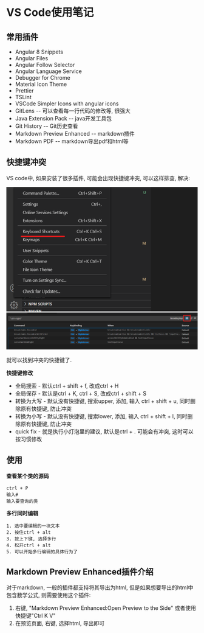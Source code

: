 # VS Code使用笔记

## 常用插件

* Angular 8 Snippets
* Angular Files
* Angular Follow Selector
* Angular Language Service
* Debugger for Chrome
* Material Icon Theme
* Prettier
* TSLint
* VSCode Simpler Icons with angular icons
* GitLens -- 可以查看每一行代码的修改等, 很强大
* Java Extension Pack -- java开发工具包
* Git History -- Git历史查看
* Markdown Preview Enhanced -- markdown插件
* Markdown PDF -- markdown导出pdf和html等

## 快捷键冲突

VS code中, 如果安装了很多插件, 可能会出现快捷键冲突, 可以这样排查, 解决:

![image](./img/vscode_keyboard0.png)
![image](./img/vscode_keyboard1.png)

就可以找到冲突的快捷键了.

**快捷键修改**

* 全局搜索 - 默认ctrl + shift + f, 改成ctrl + H
* 全局保存 - 默认是ctrl + K, ctrl + S, 改成ctrl + shift + S
* 转换为大写 - 默认没有快捷键, 搜索upper, 添加, 输入 ctrl + shift + u, 同时删除原有快捷键, 防止冲突
* 转换为小写 - 默认没有快捷键, 搜索lower, 添加, 输入 ctrl + shift + l, 同时删除原有快捷键, 防止冲突
* quick fix - 就是执行小灯泡里的建议, 默认是ctrl + .  可能会有冲突, 这时可以按习惯修改

## 使用

**查看某个类的源码**
```
ctrl + P
输入#
输入要查询的类
```

**多行同时编辑**

```
1. 选中要编辑的一块文本
2. 按住ctrl + alt
3. 按上下键, 选择多行
4. 松开ctrl + alt
5. 可以开始多行编辑的具体行为了
```

## Markdown Preview Enhanced插件介绍

对于markdown, 一般的插件都支持将其导出为html, 但是如果想要导出的html中包含数学公式, 则需要使用这个插件:

1. 右键, "Markdown Preview Enhanced:Open Preview to the Side" 或者使用快捷键"Ctrl K V"
2. 在预览页面, 右键, 选择html, 导出即可